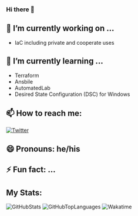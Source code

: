 ### Hi there 👋

## 🔭 I’m currently working on ...
- IaC including private and cooperate uses

## 🌱 I’m currently learning ...
- Terraform
- Ansbile
- AutomatedLab
- Desired State Configuration (DSC) for Windows

<!-- ## 👯 I’m looking to collaborate on ... -->
<!-- ## 🤔 I’m looking for help with ... -->
<!-- ## 💬 Ask me about ... -->

## 📫 How to reach me:
<a href="https://twitter.com/thelurps">
  <img alt="Twitter" src="https://img.shields.io/badge/TheLurps-%231DA1F2.svg?style=for-the-badge&logo=Twitter&logoColor=white" />
</a>

## 😄 Pronouns: he/his
## ⚡ Fun fact: ...

## My Stats:
![GitHubStats](https://github-readme-stats.vercel.app/api?username=TheLurps)
![GitHubTopLanguages](https://github-readme-stats.vercel.app/api/top-langs/?username=TheLurps&layout=compact)
![Wakatime](https://github-readme-stats.vercel.app/api/wakatime?username=TheLurps)
